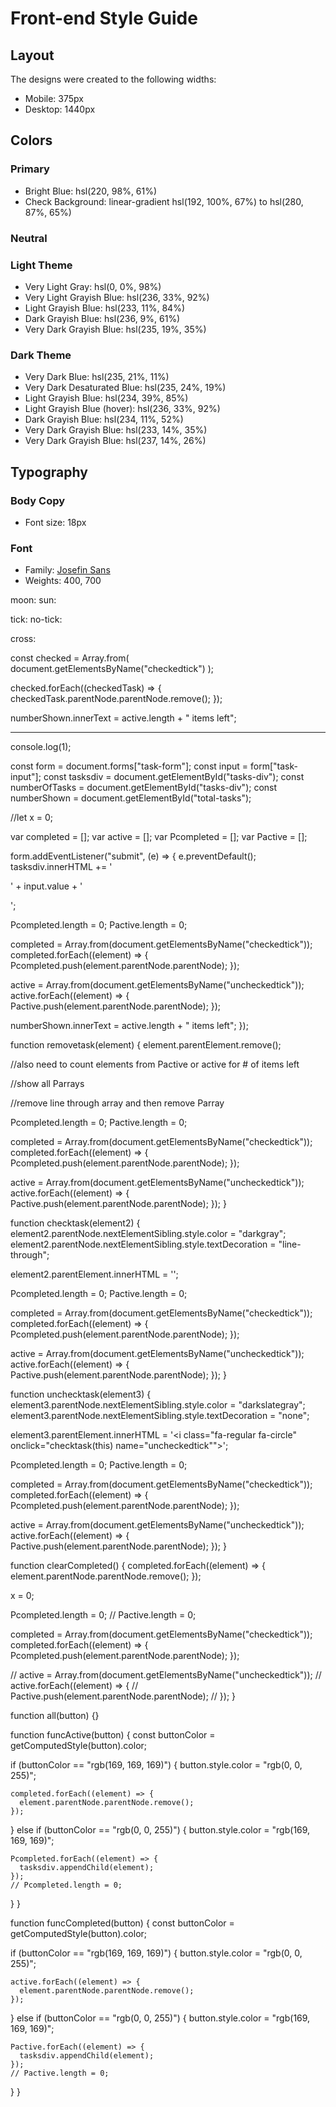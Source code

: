 # Front-end Style Guide

## Layout

The designs were created to the following widths:

- Mobile: 375px
- Desktop: 1440px

## Colors

### Primary

- Bright Blue: hsl(220, 98%, 61%)
- Check Background: linear-gradient hsl(192, 100%, 67%) to hsl(280, 87%, 65%)

### Neutral

### Light Theme

- Very Light Gray: hsl(0, 0%, 98%)
- Very Light Grayish Blue: hsl(236, 33%, 92%)
- Light Grayish Blue: hsl(233, 11%, 84%)
- Dark Grayish Blue: hsl(236, 9%, 61%)
- Very Dark Grayish Blue: hsl(235, 19%, 35%)

### Dark Theme

- Very Dark Blue: hsl(235, 21%, 11%)
- Very Dark Desaturated Blue: hsl(235, 24%, 19%)
- Light Grayish Blue: hsl(234, 39%, 85%)
- Light Grayish Blue (hover): hsl(236, 33%, 92%)
- Dark Grayish Blue: hsl(234, 11%, 52%)
- Very Dark Grayish Blue: hsl(233, 14%, 35%)
- Very Dark Grayish Blue: hsl(237, 14%, 26%)

## Typography

### Body Copy

- Font size: 18px

### Font

- Family: [Josefin Sans](https://fonts.google.com/specimen/Josefin+Sans)
- Weights: 400, 700

moon: <i class="fa-solid fa-moon"></i>
sun: <i class="fa-solid fa-sun"></i>

tick: <i class="fa-solid fa-circle-check"></i>
no-tick: <i class="fa-regular fa-circle"></i>

cross: <i class="fa-solid fa-xmark"></i>

const checked = Array.from(
document.getElementsByName("checkedtick")
);

checked.forEach((checkedTask) => {
checkedTask.parentNode.parentNode.remove();
});

numberShown.innerText = active.length + " items left";

---

console.log(1);

const form = document.forms["task-form"];
const input = form["task-input"];
const tasksdiv = document.getElementById("tasks-div");
const numberOfTasks = document.getElementById("tasks-div");
const numberShown = document.getElementById("total-tasks");

//let x = 0;

var completed = [];
var active = [];
var Pcompleted = [];
var Pactive = [];

form.addEventListener("submit", (e) => {
e.preventDefault();
tasksdiv.innerHTML +=
'<div class="task-line"><div class="checkmark-i"><i class="fa-regular fa-circle" onclick="checktask(this)" name="uncheckedtick"></i></div><p name="task-text-name">' +
input.value +
'</p><i class="fa-solid fa-xmark" onclick="removetask(this)"></i></div>';

Pcompleted.length = 0;
Pactive.length = 0;

completed = Array.from(document.getElementsByName("checkedtick"));
completed.forEach((element) => {
Pcompleted.push(element.parentNode.parentNode);
});

active = Array.from(document.getElementsByName("uncheckedtick"));
active.forEach((element) => {
Pactive.push(element.parentNode.parentNode);
});

numberShown.innerText = active.length + " items left";
});

function removetask(element) {
element.parentElement.remove();

//also need to count elements from Pactive or active for # of items left

//show all Parrays

//remove line through array and then remove Parray

Pcompleted.length = 0;
Pactive.length = 0;

completed = Array.from(document.getElementsByName("checkedtick"));
completed.forEach((element) => {
Pcompleted.push(element.parentNode.parentNode);
});

active = Array.from(document.getElementsByName("uncheckedtick"));
active.forEach((element) => {
Pactive.push(element.parentNode.parentNode);
});
}

function checktask(element2) {
element2.parentNode.nextElementSibling.style.color = "darkgray";
element2.parentNode.nextElementSibling.style.textDecoration =
"line-through";

element2.parentElement.innerHTML =
'<i class="fa-solid fa-circle-check" onclick="unchecktask(this)" name="checkedtick"></i>';

Pcompleted.length = 0;
Pactive.length = 0;

completed = Array.from(document.getElementsByName("checkedtick"));
completed.forEach((element) => {
Pcompleted.push(element.parentNode.parentNode);
});

active = Array.from(document.getElementsByName("uncheckedtick"));
active.forEach((element) => {
Pactive.push(element.parentNode.parentNode);
});
}

function unchecktask(element3) {
element3.parentNode.nextElementSibling.style.color =
"darkslategray";
element3.parentNode.nextElementSibling.style.textDecoration =
"none";

element3.parentElement.innerHTML =
'<i class="fa-regular fa-circle" onclick="checktask(this) name="uncheckedtick""></i>';

Pcompleted.length = 0;
Pactive.length = 0;

completed = Array.from(document.getElementsByName("checkedtick"));
completed.forEach((element) => {
Pcompleted.push(element.parentNode.parentNode);
});

active = Array.from(document.getElementsByName("uncheckedtick"));
active.forEach((element) => {
Pactive.push(element.parentNode.parentNode);
});
}

function clearCompleted() {
completed.forEach((element) => {
element.parentNode.parentNode.remove();
});

x = 0;

Pcompleted.length = 0;
// Pactive.length = 0;

completed = Array.from(document.getElementsByName("checkedtick"));
completed.forEach((element) => {
Pcompleted.push(element.parentNode.parentNode);
});

// active = Array.from(document.getElementsByName("uncheckedtick"));
// active.forEach((element) => {
// Pactive.push(element.parentNode.parentNode);
// });
}

function all(button) {}

function funcActive(button) {
const buttonColor = getComputedStyle(button).color;

if (buttonColor == "rgb(169, 169, 169)") {
button.style.color = "rgb(0, 0, 255)";

    completed.forEach((element) => {
      element.parentNode.parentNode.remove();
    });

} else if (buttonColor == "rgb(0, 0, 255)") {
button.style.color = "rgb(169, 169, 169)";

    Pcompleted.forEach((element) => {
      tasksdiv.appendChild(element);
    });
    // Pcompleted.length = 0;

}
}

function funcCompleted(button) {
const buttonColor = getComputedStyle(button).color;

if (buttonColor == "rgb(169, 169, 169)") {
button.style.color = "rgb(0, 0, 255)";

    active.forEach((element) => {
      element.parentNode.parentNode.remove();
    });

} else if (buttonColor == "rgb(0, 0, 255)") {
button.style.color = "rgb(169, 169, 169)";

    Pactive.forEach((element) => {
      tasksdiv.appendChild(element);
    });
    // Pactive.length = 0;

}
}
